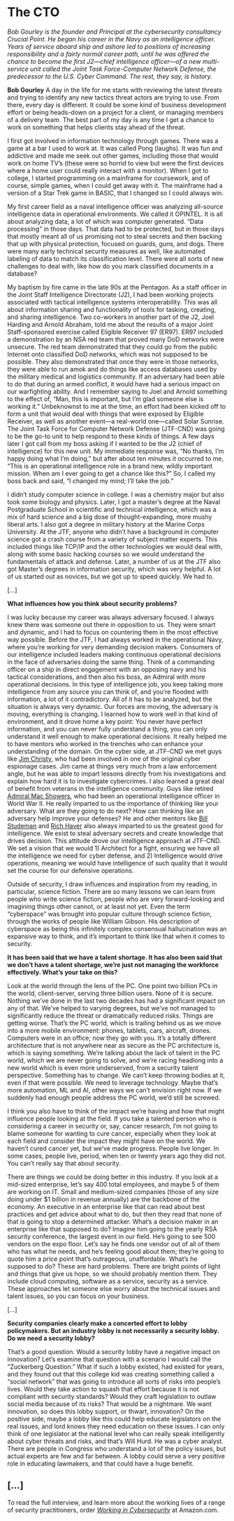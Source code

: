 # The CTO
*Bob Gourley is the founder and Principal  at the cybersecurity consultancy Crucial Point. He began his career in the Navy as an intelligence officer. Years of service aboard ship and ashore led to positions of increasing responsibility and a fairly normal career path, until he was offered the chance to become the first J2—chief intelligence officer—of a new multi-service unit called the Joint Task Force-Computer Network Defense, the predecessor to the U.S. Cyber Command. The rest, they say, is history.*

**Bob Gourley** A day in the life for me starts with reviewing the latest threats and trying to identify any new tactics threat actors are trying to use. From there, every day is different. It could be some kind of business development effort or being heads-down on a project for a client, or managing members of a delivery team. The best part of my day is any time I get a chance to work on something that helps clients stay ahead of the threat.

I first got involved in information technology through games. There was a game at a bar I used to work at. It was called Pong (laughs). It was fun and addictive and made me seek out other games, including those that would work on home TV’s (these were so horrid to view but were the first devices where a home user could really interact with a monitor). When I got to college, I started programming on a mainframe for coursework, and of course, simple games, when I could get away with it. The mainframe had a version of a Star Trek game in BASIC, that I changed so I could always win. 

My first career field as a naval intelligence officer was analyzing all-source intelligence data in operational environments. We called it OPINTEL. It is all about analyzing data, a lot of which was computer generated. “Data processing” in those days. That data had to be protected, but in those days that mostly meant all of us promising not to steal secrets and then backing that up with physical protection, focused on guards, guns, and dogs. There were many early technical security measures as well, like automated labeling of data to match its classification level. There were all sorts of new challenges to deal with, like how do you mark classified documents in a database?

My baptism by fire came in the late 90s at the Pentagon. As a staff officer in the Joint Staff Intelligence Directorate (J2),  I had been working projects associated with tactical intelligence systems interoperability. This was all about information sharing and functionality of tools for tasking, creating, and sharing intelligence. Two co-workers in another part of the J2, Joel Harding   and Arnold Abraham,   told me about the results of a major Joint Staff-sponsored exercise called Eligible Receiver 97 (ER97).  ER97 included a demonstration by an NSA red team that proved many DoD networks were unsecure. The red team demonstrated that they could go from the public Internet onto classified DoD networks, which was not supposed to be possible. They also demonstrated that once they were in those networks, they were able to run amok and do things like access databases used by the military medical and logistics community. If an adversary had been able to do that during an armed conflict, it would have had a serious impact on our warfighting ability. And I remember saying to Joel and Arnold something to the effect of, “Man, this is important, but I’m glad someone else is working it.” Unbeknownst to me at the time, an effort had been kicked off to form a unit that would deal with things that were exposed by Eligible Receiver, as well as another event—a real-world one—called Solar Sunrise.   The Joint Task Force for Computer Network Defense (JTF-CND)  was going to be the go-to unit to help respond to these kinds of things.  A few days later I got call from my boss asking if I wanted to be the J2 (chief of intelligence) for this new unit. My immediate response was, “No thanks, I’m happy doing what I’m doing,” but after about ten minutes it occurred to me, “This is an operational intelligence role in a brand new, wildly important mission. When am I ever going to get a chance like this?” So, I called my boss back and said, “I changed my mind; I’ll take the job.”

I didn’t study computer science in college. I was a chemistry major but also took some biology and physics. Later, I got a master’s degree at the Naval Postgraduate School  in scientific and technical intelligence, which was a mix of hard science and a big dose of thought-expanding, more mushy liberal arts. I also got a degree in military history at the Marine Corps University.  At the JTF, anyone who didn’t have a background in computer science got a crash course from a variety of subject matter experts. This included things like TCP/IP  and the other technologies we would deal with, along with some basic hacking courses so we would understand the fundamentals of attack and defense. Later, a number of us at the JTF also got Master’s degrees in information security, which was very helpful. A lot of us started out as novices, but we got up to speed quickly. We had to.

[...]

**What influences how you think about security problems?**

I was lucky because my career was always adversary focused. I always knew there was someone out there in opposition to us. They were smart and dynamic, and I had to focus on countering them in the most effective way possible. Before the JTF, I had always worked in the operational Navy, where you’re working for very demanding decision makers. Consumers of our intelligence included leaders making continuous operational decisions in the face of adversaries doing the same thing. Think of a commanding officer on a ship in direct engagement with an opposing navy and his tactical considerations, and then also his boss, an Admiral with more operational decisions. In this type of intelligence job, you keep taking more intelligence from any source you can think of, and you’re flooded with information, a lot of it contradictory. All of it has to be analyzed, but the situation is always very dynamic. Our forces are moving, the adversary is moving, everything is changing. I learned how to work well in that kind of environment, and it drove home a key point: You never have perfect information, and you can never fully understand a thing, you can only understand it well enough to make operational decisions. It really helped me to have mentors who worked in the trenches who can enhance your understanding of the domain. On the cyber side, at JTF-CND we met guys like [Jim Christy](https://en.wikipedia.org/wiki/Jim_Christy),  who had been involved in one of the original cyber espionage cases.  Jim came at things very much from a law enforcement angle, but he was able to impart lessons directly from his investigations and explain how hard it is to investigate cybercrimes. I also learned a great deal of benefit from veterans in the intelligence community. Guys like retired [Admiral Mac Showers](https://ctovision.com/rear-admiral-donald-mac-showers-from-the-battle-of-midway-to-moonlight-maze-and-beyond/),  who had been an operational intelligence officer in World War II.   He really imparted to us the importance of thinking like your adversary. What are they going to do next? How can thinking like an adversary help improve your defenses? He and other mentors like [Bill Studeman](https://en.wikipedia.org/wiki/William_O._Studeman)  and [Rich Haver](https://www.yumpu.com/en/document/read/19436521/naval-intelligence-and-the-submarine-force-richard-haver)  also always imparted to us the greatest good for intelligence. We exist to steal adversary secrets and create knowledge that drives decision. This attitude drove our intelligence approach at JTF-CND. We set a vision that we would 1) Architect for a fight, ensuring we have all the intelligence we need for cyber defense, and 2) Intelligence would drive operations, meaning we would have intelligence of such quality that it would set the course for our defensive operations. 

Outside of security, I draw influences and inspiration from my reading, in particular, science fiction. There are so many lessons we can learn from people who write science fiction, people who are very forward-looking and imagining things other cannot, or at least not yet. Even the term “cyberspace” was brought into popular culture through science fiction, through the works of people like William Gibson.  His description of cyberspace as being this infinitely complex consensual hallucination was an expansive way to think, and it’s important to think like that when it comes to security.

**It has been said that we have a talent shortage. It has also been said that we don’t have a talent shortage, we’re just not managing the workforce effectively. What’s your take on this?**

Look at the world through the lens of the PC. One point two billion PCs in the world, client-server, serving three billion users. None of it is secure. Nothing we’ve done in the last two decades has had a significant impact on any of that. We’ve helped to varying degrees, but we’ve not managed to significantly reduce the threat or dramatically reduced risks. Things are getting worse. That’s the PC world, which is trailing behind us as we move into a more mobile environment: phones, tablets, cars, aircraft, drones. Computers were in an office; now they go with you. It’s a totally different architecture that is not anywhere near as secure as the PC architecture is, which is saying something. We’re talking about the lack of talent in the PC world, which we are never going to solve, and we’re racing headlong into a new world which is even more underserved, from a security talent perspective. Something has to change. We can’t keep throwing bodies at it, even if that were possible. We need to leverage technology. Maybe that’s more automation, ML and AI,  other ways we can’t envision right now. If we suddenly had enough people address the PC world, we’d still be screwed.

I think you also have to think of the impact we’re having and how that might influence people looking at the field. If you take a talented person who is considering a career in security or, say, cancer research, I’m not going to blame someone for wanting to cure cancer, especially when they look at each field and consider the impact they might have on the world. We haven’t cured cancer yet, but we’ve made progress. People live longer. In some cases, people live, period, when ten or twenty years ago they did not. You can’t really say that about security.

There are things we could be doing better in this industry. If you look at a mid-sized enterprise, let’s say 400 total employees, and maybe 5 of them are working on IT. Small and medium-sized companies (those of any size doing under $1 billion in revenue annually) are the backbone of the economy. An executive in an enterprise like that can read about best practices and get advice about what to do, but then they read that none of that is going to stop a determined attacker. What’s a decision maker in an enterprise like that supposed to do? Imagine him going to the yearly RSA security conference, the largest event in our field. He’s going to see 500 vendors on the expo floor. Let’s say he finds one vendor out of all of them who has what he needs, and he’s feeling good about them; they’re going to quote him a price point that’s outrageous, unaffordable. What’s he supposed to do? These are hard problems. There are bright points of light and things that give us hope, so we should probably mention them. They include cloud computing, software as a service, security as a service. These approaches let someone else worry about the technical issues and talent issues, so you can focus on your business.

[...]

**Security companies clearly make a concerted effort to lobby policymakers. But an industry lobby is not necessarily a security lobby. Do we need a security lobby?**

That’s a good question. Would a security lobby have a negative impact on innovation? Let’s examine that question with a scenario I would call the “Zuckerberg Question.” What if such a lobby existed, had existed for years, and they found out that this college kid was creating something called a “social network” that was going to introduce all sorts of risks into people’s lives. Would they take action to squash that effort because it is not compliant with security standards? Would they craft legislation to outlaw social media because of its risks? That would be a nightmare. We want innovation, so does this lobby support, or thwart, innovation? On the positive side, maybe a lobby like this could help educate legislators on the real  issues, and lord knows they need education on these issues. I can only think of one legislator at the national level who can really speak intelligently about cyber threats and risks, and that’s Will Hurd. He was a cyber analyst. There are people in Congress who understand a lot of the policy issues, but actual experts are few and far between. A lobby could serve a very positive role in educating lawmakers, and that could have a huge benefit.

[...]
---

To read the full interview, and learn more about the working lives of a range of security practitioners, order *[Working in Cybersecurity](https://www.amazon.com/Working-Cybersecurity-C-suite-everywhere-between/dp/1725877759)* at Amazon.com.
